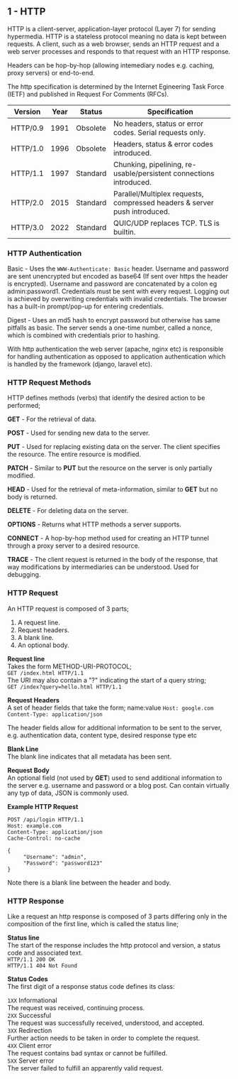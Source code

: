 ## 1 - HTTP

HTTP is a client-server, application-layer protocol (Layer 7) for sending hypermedia. HTTP is a stateless protocol meaning no data is kept between requests. A client, such as a web browser, sends an HTTP request and a web server processes and responds to that request with an HTTP response.

Headers can be hop-by-hop (allowing intemediary nodes e.g. caching, proxy servers) or end-to-end.

The http specification is determined by the Internet Egineering Task Force (IETF) and published in Request For Comments (RFCs).

| Version | Year | Status | Specification |
| ------- | ---- | ------ | ---- |
| HTTP/0.9 | 1991 | Obsolete | No headers, status or error codes. Serial requests only.
| HTTP/1.0 | 1996 | Obsolete | Headers, status & error codes introduced.
| HTTP/1.1 | 1997 | Standard | Chunking, pipelining, re-usable/persistent connections introduced.
| HTTP/2.0 | 2015 | Standard | Parallel/Multiplex requests, compressed headers & server push introduced.
| HTTP/3.0 | 2022 | Standard | QUIC/UDP replaces TCP. TLS is builtin.

### HTTP Authentication

Basic - Uses the `WWW-Authenticate: Basic` header. Username and password are sent unencrypted but encoded as base64 (If sent over https the header is encrypted). Username and password are concatenated by a colon eg admin:password1. Credentials must be sent with every request. Logging out is achieved by overwriting credentials with invalid credentials. The browser has a built-in prompt/pop-up for entering credentials.

Digest - Uses an md5 hash to encrypt password but otherwise has same pitfalls as basic. The server sends a one-time number, called a nonce, which is combined with credentials prior to hashing.

With http authentication the web server (apache, nginx etc) is responsible for handling authentication as opposed to application authentication which is handled by the framework (django, laravel etc).

### HTTP Request Methods

HTTP defines methods (verbs) that identify the desired action to be performed;

**GET** - For the retrieval of data.

**POST** - Used for sending new data to the server.

**PUT** - Used for replacing existing data on the server. The client specifies the resource. The entire resource is modified.

**PATCH** - Similar to **PUT** but the resource on the server is only partially modified.

**HEAD** - Used for the retrieval of meta-information, similar to **GET** but no body is returned.

**DELETE** - For deleting data on the server.

**OPTIONS** - Returns what HTTP methods a server supports.

**CONNECT** - A hop-by-hop method used for creating an HTTP tunnel through a proxy server to a desired resource.

**TRACE** - The client request is returned in the body of the response, that way modifications by intermediaries can be understood. Used for debugging.

### HTTP Request

An HTTP request is composed of 3 parts; 
1. A request line.
2. Request headers. 
3. A blank line.
4. An optional body.

**Request line**  
Takes the form METHOD-URI-PROTOCOL;   
`GET /index.html HTTP/1.1`  
The URI may also contain a "?" indicating the start of a query string;  
`GET /index?query=hello.html HTTP/1.1`

**Request Headers**  
A set of header fields that take the form; name:value 
`Host: google.com`   
`Content-Type: application/json`

The header fields allow for additional information to be sent to the server, e.g. authentication data, content type, desired response type etc

**Blank Line**  
The blank line indicates that all metadata has been sent.

**Request Body**  
An optional field (not used by **GET**) used to send additional information to the server e.g. username and password or a blog post. Can contain virtually any typ of data, JSON is commonly used.

**Example HTTP Request**
```
POST /api/login HTTP/1.1
Host: example.com
Content-Type: application/json
Cache-Control: no-cache

{
     "Username": "admin",
     "Password": "password123"
}
```

Note there is a blank line between the header and body.

### HTTP Response

Like a request an http response is composed of 3 parts differing only in the composition of the first line, which is called the status line; 

**Status line**  
The start of the response includes the http protocol and version, a status code and associated text.  
`HTTP/1.1 200 OK`  
`HTTP/1.1 404 Not Found`

**Status Codes**  
The first digit of a response status code defines its class:

`1XX` Informational  
The request was received, continuing process.  
`2XX` Successful  
The request was successfully received, understood, and accepted.  
`3XX` Redirection  
Further action needs to be taken in order to complete the request.  
`4XX` Client error  
The request contains bad syntax or cannot be fulfilled.  
`5XX` Server error  
The server failed to fulfill an apparently valid request.